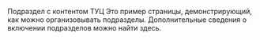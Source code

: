 Подраздел с контентом ТУЦ
Это пример страницы, демонстрирующий, как можно организовывать подразделы. Дополнительные сведения о включении подразделов можно найти здесь.
